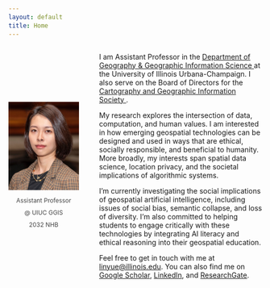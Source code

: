 ```yaml
---
layout: default
title: Home
---
```


<style>
  @media (max-width: 768px) {
    .photo-block {
      margin-top: 1.5em; /* adds space above the image block on mobile */
    }
  }
</style>

<div style="display: flex; align-items: center; gap: 40px; margin-bottom: 1.5em; flex-wrap: wrap;">
  <!-- Photo + Info block -->
  <div class="photo-block" style="flex-shrink: 0; width: 140px; text-align: center;">
    <img src="assets/photo.jpeg" alt="Yue Lin" 
         style="width: 100%; height: auto;" />
    <div style="margin-top: 0.7em; font-size: 0.85em; color: #444; line-height: 1.6;">
      <div>Assistant Professor</div>
      <div style="margin-top: 0.4em;">@ UIUC GGIS</div>
      <div style="margin-top: 0.4em;">2032 NHB</div>
    </div>
  </div>

  <!-- Main text -->
  <div style="flex: 1; min-width: 250px;">
    <p>
      I am Assistant Professor in the 
      <a href="https://ggis.illinois.edu/" target="_blank">
        Department of Geography & Geographic Information Science
      </a> 
      at the University of Illinois Urbana-Champaign. I also serve on the Board of Directors for the 
      <a href="https://cartogis.org/" target="_blank">
        Cartography and Geographic Information Society
      </a>.
    </p>
    <p>
      My research explores the intersection of data, computation, and human values. I am interested in how emerging geospatial technologies can be designed and used in ways that are ethical, socially responsible, and beneficial to humanity. More broadly, my interests span spatial data science, location privacy, and the societal implications of algorithmic systems.
    </p>
    <p>
      I’m currently investigating the social implications of geospatial artificial intelligence, including issues of social bias, semantic collapse, and loss of diversity. I’m also committed to helping students to engage critically with these technologies by integrating AI literacy and ethical reasoning into their geospatial education.
    </p>
    <p>
      Feel free to get in touch with me at 
      <a href="mailto:linyue@illinois.edu">linyue@illinois.edu</a>.  
      You can also find me on 
      <a href="https://scholar.google.com/citations?user=Pssz3IgAAAAJ&hl=en" target="_blank">Google Scholar</a>, 
      <a href="https://www.linkedin.com/in/yue-lin-9536b019b/" target="_blank">LinkedIn</a>, and 
      <a href="https://www.researchgate.net/profile/Yue-Lin-14" target="_blank">ResearchGate</a>.
    </p>
  </div>
</div>
